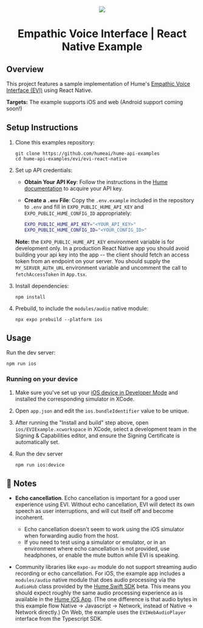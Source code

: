 <div align="center">
  <img src="https://storage.googleapis.com/hume-public-logos/hume/hume-banner.png">
  <h1>Empathic Voice Interface | React Native Example</h1>
</div>

## Overview

This project features a sample implementation of Hume's [Empathic Voice Interface (EVI)](https://dev.hume.ai/docs/empathic-voice-interface-evi/overview) using React Native. 

**Targets:** The example supports iOS and web (Android support coming soon!)

## Setup Instructions

1. Clone this examples repository:

    ```shell
    git clone https://github.com/humeai/hume-api-examples
    cd hume-api-examples/evi/evi-react-native
    ```

2. Set up API credentials:

    - **Obtain Your API Key**: Follow the instructions in the [Hume documentation](https://dev.hume.ai/docs/introduction/api-key) to acquire your API key.
    - **Create a `.env` File**: Copy the `.env.example` included in the repository to `.env` and fill in `EXPO_PUBLIC_HUME_API_KEY` and `EXPO_PUBLIC_HUME_CONFIG_ID` appropriately:

      ```sh
      EXPO_PUBLIC_HUME_API_KEY="<YOUR_API_KEY>"
      EXPO_PUBLIC_HUME_CONFIG_ID="<YOUR_CONFIG_ID>"
      ```

    **Note:** the `EXPO_PUBLIC_HUME_API_KEY` environment variable is for development only. In a production React Native app you should avoid building your api key into the app -- the client should fetch an access token from an endpoint on your server. You should supply the `MY_SERVER_AUTH_URL` environment variable and uncomment the call to `fetchAccessToken` in `App.tsx`.

3. Install dependencies:
    ```shell
    npm install
    ```

4. Prebuild, to include the `modules/audio` native module:
    ```shell
    npx expo prebuild --platform ios
    ```

## Usage

Run the dev server:

  ```shell
  npm run ios
  ```

### Running on your device

1. Make sure you've set up your [iOS device in Developer Mode](https://docs.expo.dev/get-started/set-up-your-environment/?platform=ios&device=physical&mode=development-build&buildEnv=local) and installed the corresponding simulator in XCode.

2. Open `app.json` and edit the `ios.bundleIdentifier` value to be unique.

3. After running the "Install and build" step above, open `ios/EVIExample.xcworkspace` in XCode, select a development team in the Signing & Capabilities editor, and ensure the Signing Certificate is automatically set.

4. Run the dev server
    ```shell
    npm run ios:device
    ```

## 📝 Notes
* **Echo cancellation**. Echo cancellation is important for a good user experience using EVI. Without echo cancellation, EVI will detect its own speech as user interruptions, and will cut itself off and become incoherent. 
  * Echo cancellation doesn't seem to work using the iOS simulator when forwarding audio from the host.
  * If you need to test using a simulator or emulator, or in an environment where echo cancellation is not provided, use headphones, or enable the mute button while EVI is speaking.

* Community libraries like `expo-av` module do not support streaming audio recording or echo cancellation. For iOS, the example app includes a `modules/audio` native module that does audio processing via the `AudioHub` class provided by the [Hume Swift SDK](https://github.com/humeai/hume-swift-sdk) beta. This means you should expect roughly the same audio processing experience as is available in the [Hume iOS App](https://apps.apple.com/us/app/hume-your-personal-ai/id6502917807). (The one difference is that audio bytes in this example flow Native -> Javascript -> Network, instead of Native -> Network directly.) On Web, the example uses the `EVIWebAudioPlayer` interface from the Typescript SDK.

